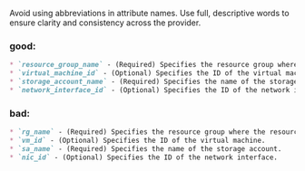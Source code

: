 Avoid using abbreviations in attribute names. Use full, descriptive words to ensure clarity and consistency across the provider.

### good:
```markdown
* `resource_group_name` - (Required) Specifies the resource group where the resource exists.
* `virtual_machine_id` - (Optional) Specifies the ID of the virtual machine.
* `storage_account_name` - (Required) Specifies the name of the storage account.
* `network_interface_id` - (Optional) Specifies the ID of the network interface.
```

### bad:
```markdown
* `rg_name` - (Required) Specifies the resource group where the resource exists.
* `vm_id` - (Optional) Specifies the ID of the virtual machine.
* `sa_name` - (Required) Specifies the name of the storage account.
* `nic_id` - (Optional) Specifies the ID of the network interface.
```
